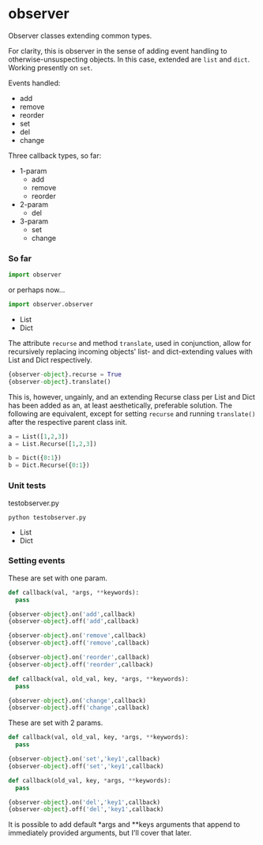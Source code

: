 # observer
Observer classes extending common types.

For clarity, this is observer in the sense of adding event handling to otherwise-unsuspecting objects.  In this case, extended are `list` and `dict`.  Working presently on `set`.

Events handled:
- add
- remove
- reorder
- set
- del
- change

Three callback types, so far:
- 1-param
  - add
  - remove
  - reorder
- 2-param
  - del
- 3-param
  - set
  - change

### So far
```python
import observer
```
or perhaps now...
```python
import observer.observer
```
- List
- Dict

The attribute `recurse` and method `translate`, used in conjunction, allow for recursively replacing incoming objects' list- and dict-extending values with List and Dict respectively.
```python
{observer-object}.recurse = True
{observer-object}.translate()
```

This is, however, ungainly, and an extending Recurse class per List and Dict has been added as an, at least aesthetically, preferable solution.  The following are equivalent, except for setting `recurse` and running `translate()` after the respective parent class init.

```python
a = List([1,2,3])
a = List.Recurse([1,2,3])

b = Dict({0:1})
b = Dict.Recurse({0:1})
```

### Unit tests
testobserver.py
```shell
python testobserver.py
```

- List
- Dict

### Setting events

These are set with one param.

```python
def callback(val, *args, **keywords):
  pass

{observer-object}.on('add',callback)
{observer-object}.off('add',callback)

{observer-object}.on('remove',callback)
{observer-object}.off('remove',callback)

{observer-object}.on('reorder',callback)
{observer-object}.off('reorder',callback)

def callback(val, old_val, key, *args, **keywords):
  pass

{observer-object}.on('change',callback)
{observer-object}.off('change',callback)
```

These are set with 2 params.

```python
def callback(val, old_val, key, *args, **keywords):
  pass

{observer-object}.on('set','key1',callback)
{observer-object}.off('set','key1',callback)

def callback(old_val, key, *args, **keywords):
  pass

{observer-object}.on('del','key1',callback)
{observer-object}.off('del','key1',callback)
```

It is possible to add default \*args and \*\*keys arguments that append to immediately provided arguments, but I'll cover that later.
